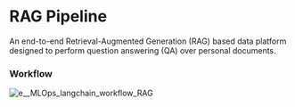 RAG Pipeline
==============================

An end-to-end Retrieval-Augmented Generation (RAG) based data platform designed to perform question answering (QA) over personal documents.

### Workflow
![e__MLOps_langchain_workflow_RAG](https://github.com/user-attachments/assets/ea5b5ec2-0dd8-4e59-9a02-d01d61208819)
